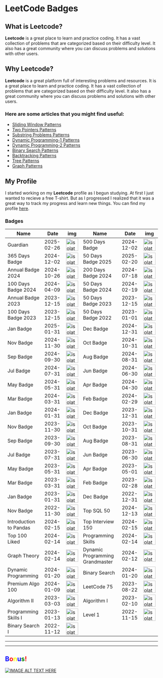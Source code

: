 # LeetCode Badges
## What is Leetcode?
**Leetcode** is a great place to learn and practice coding. It has a vast collection of problems that are categorized based on their difficulty level. It also has a great community where you can discuss problems and solutions with other users.
## Why Leetcode?
**Leetcode** is a great platform full of interesting problems and resources. It is a great place to learn and practice coding. It has a vast collection of problems that are categorized based on their difficulty level. It also has a great community where you can discuss problems and solutions with other users.
### Here are some articles that you might find useful:
- [Sliding Window Patterns](https://leetcode.com/problems/frequency-of-the-most-frequent-element/solutions/1175088/C++-Maximum-Sliding-Window-Cheatsheet-Template/)
- [Two Pointers Patterns](https://leetcode.com/discuss/study-guide/1688903/Solved-all-two-pointers-problems-in-100-days)
- [Substring Problems Patterns](https://leetcode.com/problems/minimum-window-substring/solutions/26808/Here-is-a-10-line-template-that-can-solve-most-'substring'-problems/)
- [Dynamic Programming-1 Patterns](https://leetcode.com/discuss/study-guide/458695/Dynamic-Programming-Patterns)
- [Dynamic Programming-2 Patterns](https://leetcode.com/discuss/study-guide/1437879/Dynamic-Programming-Patterns)
- [Binary Search Patterns](https://leetcode.com/discuss/study-guide/786126/Python-Powerful-Ultimate-Binary-Search-Template.-Solved-many-problems)
- [Backtracking Patterns](https://leetcode.com/problems/permutations/solutions/18239/A-general-approach-to-backtracking-questions-in-Java-(Subsets-Permutations-Combination-Sum-Palindrome-Partioning)/)
- [Tree Patterns](https://leetcode.com/discuss/study-guide/937307/Iterative-or-Recursive-or-DFS-and-BFS-Tree-Traversal-or-In-Pre-Post-and-LevelOrder-or-Views)
- [Graph Patterns](https://leetcode.com/discuss/study-guide/655708/Graph-For-Beginners-Problems-or-Pattern-or-Sample-Solutions)
## My Profile
I started working on my **Leetcode** profile as I begun studying. At first I just wanted to recieve a free T-shirt. But as I progressed I realized that it was a great way to track my progress and learn new things. You can find my profile [here](https://leetcode.com/u/Ometek/).
### Badges
Name | Date | img | Name | Date | img
--- | --- | --- | --- | --- | ---
Guardian | 2025-02-26 | <img src="https://leetcode.com/static/images/badges/guardian.png" alt="isolated" width="40"/> |500 Days Badge | 2024-12-02 | <img src="https://assets.leetcode.com/static_assets/marketing/lg500.png" alt="isolated" width="40"/>
365 Days Badge | 2024-12-02 | <img src="https://assets.leetcode.com/static_assets/marketing/lg365.png" alt="isolated" width="40"/> |50 Days Badge 2025 | 2025-02-20 | <img src="https://assets.leetcode.com/static_assets/others/lg2550.png" alt="isolated" width="40"/>
Annual Badge 2024 | 2024-10-26 | <img src="https://assets.leetcode.com/static_assets/marketing/2024-lg.png" alt="isolated" width="40"/> |200 Days Badge 2024 | 2024-07-18 | <img src="https://assets.leetcode.com/static_assets/marketing/2024-200-lg.png" alt="isolated" width="40"/>
100 Days Badge 2024 | 2024-04-09 | <img src="https://assets.leetcode.com/static_assets/marketing/2024-100-lg.png" alt="isolated" width="40"/> |50 Days Badge 2024 | 2024-02-19 | <img src="https://assets.leetcode.com/static_assets/marketing/2024-50-lg.png" alt="isolated" width="40"/>
Annual Badge 2023 | 2023-12-15 | <img src="https://assets.leetcode.com/static_assets/marketing/lg2023.png" alt="isolated" width="40"/> |50 Days Badge 2023 | 2023-12-15 | <img src="https://assets.leetcode.com/static_assets/marketing/lg50.png" alt="isolated" width="40"/>
100 Days Badge 2023 | 2023-12-15 | <img src="https://assets.leetcode.com/static_assets/marketing/lg100.png" alt="isolated" width="40"/> |50 Days Badge 2022 | 2023-01-01 | <img src="https://leetcode.com/static/images/badges/2022/lg/2022-annual-50.png" alt="isolated" width="40"/>
Jan Badge | 2025-01-31 | <img src="https://leetcode.com/static/images/badges/dcc-2025-1.png" alt="isolated" width="40"/> |Dec Badge | 2024-12-31 | <img src="https://leetcode.com/static/images/badges/dcc-2024-12.png" alt="isolated" width="40"/>
Nov Badge | 2024-11-30 | <img src="https://leetcode.com/static/images/badges/dcc-2024-11.png" alt="isolated" width="40"/> |Oct Badge | 2024-10-31 | <img src="https://leetcode.com/static/images/badges/dcc-2024-10.png" alt="isolated" width="40"/>
Sep Badge | 2024-09-30 | <img src="https://leetcode.com/static/images/badges/dcc-2024-9.png" alt="isolated" width="40"/> |Aug Badge | 2024-08-31 | <img src="https://leetcode.com/static/images/badges/dcc-2024-8.png" alt="isolated" width="40"/>
Jul Badge | 2024-07-31 | <img src="https://leetcode.com/static/images/badges/dcc-2024-7.png" alt="isolated" width="40"/> |Jun Badge | 2024-06-30 | <img src="https://leetcode.com/static/images/badges/dcc-2024-6.png" alt="isolated" width="40"/>
May Badge | 2024-05-31 | <img src="https://leetcode.com/static/images/badges/dcc-2024-5.png" alt="isolated" width="40"/> |Apr Badge | 2024-04-30 | <img src="https://leetcode.com/static/images/badges/dcc-2024-4.png" alt="isolated" width="40"/>
Mar Badge | 2024-03-31 | <img src="https://leetcode.com/static/images/badges/dcc-2024-3.png" alt="isolated" width="40"/> |Feb Badge | 2024-02-29 | <img src="https://leetcode.com/static/images/badges/dcc-2024-2.png" alt="isolated" width="40"/>
Jan Badge | 2024-01-31 | <img src="https://leetcode.com/static/images/badges/dcc-2024-1.png" alt="isolated" width="40"/> |Dec Badge | 2023-12-31 | <img src="https://leetcode.com/static/images/badges/dcc-2023-12.png" alt="isolated" width="40"/>
Nov Badge | 2023-11-30 | <img src="https://leetcode.com/static/images/badges/dcc-2023-11.png" alt="isolated" width="40"/> |Oct Badge | 2023-10-31 | <img src="https://leetcode.com/static/images/badges/dcc-2023-10.png" alt="isolated" width="40"/>
Sep Badge | 2023-09-30 | <img src="https://leetcode.com/static/images/badges/dcc-2023-9.png" alt="isolated" width="40"/> |Aug Badge | 2023-08-31 | <img src="https://leetcode.com/static/images/badges/dcc-2023-8.png" alt="isolated" width="40"/>
Jul Badge | 2023-07-31 | <img src="https://leetcode.com/static/images/badges/dcc-2023-7.png" alt="isolated" width="40"/> |Jun Badge | 2023-06-30 | <img src="https://leetcode.com/static/images/badges/dcc-2023-6.png" alt="isolated" width="40"/>
May Badge | 2023-05-31 | <img src="https://leetcode.com/static/images/badges/dcc-2023-5.png" alt="isolated" width="40"/> |Apr Badge | 2023-05-01 | <img src="https://leetcode.com/static/images/badges/dcc-2023-4.png" alt="isolated" width="40"/>
Mar Badge | 2023-03-31 | <img src="https://leetcode.com/static/images/badges/dcc-2023-3.png" alt="isolated" width="40"/> |Feb Badge | 2023-02-28 | <img src="https://leetcode.com/static/images/badges/dcc-2023-2.png" alt="isolated" width="40"/>
Jan Badge | 2023-01-31 | <img src="https://leetcode.com/static/images/badges/dcc-2023-1.png" alt="isolated" width="40"/> |Dec Badge | 2022-12-31 | <img src="https://leetcode.com/static/images/badges/dcc-2022-12.png" alt="isolated" width="40"/>
Nov Badge | 2022-11-30 | <img src="https://leetcode.com/static/images/badges/dcc-2022-11.png" alt="isolated" width="40"/> |Top SQL 50 | 2024-12-13 | <img src="https://assets.leetcode.com/static_assets/others/Top_SQL_50.png" alt="isolated" width="40"/>
Introduction to Pandas | 2024-02-15 | <img src="https://assets.leetcode.com/static_assets/others/Introduction_to_Pandas_Badge.png" alt="isolated" width="40"/> |Top Interview 150 | 2024-02-15 | <img src="https://assets.leetcode.com/static_assets/others/Top_100_Liked-1.png" alt="isolated" width="40"/>
Top 100 Liked | 2024-02-14 | <img src="https://assets.leetcode.com/static_assets/others/Top_100_Liked.png" alt="isolated" width="40"/> |Programming Skills | 2024-02-14 | <img src="https://assets.leetcode.com/static_assets/others/Programming_Skills.png" alt="isolated" width="40"/>
Graph Theory | 2024-02-14 | <img src="https://assets.leetcode.com/static_assets/others/Graph_Theory.png" alt="isolated" width="40"/> |Dynamic Programming Grandmaster | 2024-02-12 | <img src="https://assets.leetcode.com/static_assets/others/Dynamic_Programming_Grandmaster.png" alt="isolated" width="40"/>
Dynamic Programming | 2024-01-20 | <img src="https://assets.leetcode.com/static_assets/others/Dynamic_Programming.png" alt="isolated" width="40"/> |Binary Search | 2024-01-20 | <img src="https://assets.leetcode.com/static_assets/others/Binary_Search.png" alt="isolated" width="40"/>
Premium Algo 100 | 2024-01-09 | <img src="https://assets.leetcode.com/static_assets/others/Premium_Algo_100.png" alt="isolated" width="40"/> |LeetCode 75 | 2023-08-22 | <img src="https://assets.leetcode.com/static_assets/others/LeetCode_75.png" alt="isolated" width="40"/>
Algorithm II | 2023-03-03 | <img src="https://assets.leetcode.com/static_assets/others/algorithm_II.png" alt="isolated" width="40"/> |Algorithm I | 2023-02-10 | <img src="https://assets.leetcode.com/static_assets/others/algorithm_I.png" alt="isolated" width="40"/>
Programming Skills I | 2023-01-13 | <img src="https://assets.leetcode.com/static_assets/others/%E7%BC%96%E7%A8%8B%E8%83%BD%E5%8A%9B_%E5%85%A5%E9%97%A8.png" alt="isolated" width="40"/> |Level 1 | 2022-11-15 | <img src="https://assets.leetcode.com/static_assets/others/%E5%85%A5%E9%97%A8.png" alt="isolated" width="40"/>
Binary Search I | 2022-11-12 | <img src="https://assets.leetcode.com/static_assets/others/%E4%BA%8C%E5%88%86%E6%9F%A5%E6%89%BE_%E5%85%A5%E9%97%A8.png" alt="isolated" width="40"/> | |  | 
------
-----
<h2><span style="color:blue">B</span><span style="color:red">o</span><span style="color:yellow">n</span><span style="color:blue">u</span><span style="color:green">s</span><span style="color:red">!</span></h2>

[![IMAGE ALT TEXT HERE](https://i.ytimg.com/vi/Q-oY0vkFjCE/oardefault.jpg?sqp=-oaymwEkCJUDENAFSFqQAgHyq4qpAxMIARUAAAAAJQAAyEI9AICiQ3gB&amp;rs=AOn4CLA2i4GkHDgYKE8KHc4r0vcYBj3kQQ)](https://www.youtube.com/shorts/Q-oY0vkFjCE)

